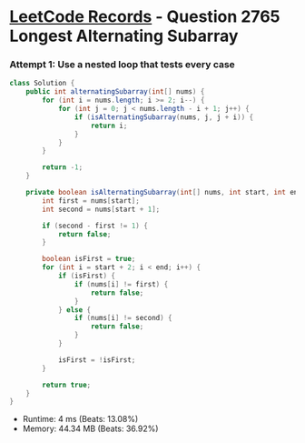 # [LeetCode Records](../../README.md) - Question 2765 Longest Alternating Subarray

### Attempt 1: Use a nested loop that tests every case
```java
class Solution {
    public int alternatingSubarray(int[] nums) {
        for (int i = nums.length; i >= 2; i--) {
            for (int j = 0; j < nums.length - i + 1; j++) {
                if (isAlternatingSubarray(nums, j, j + i)) {
                    return i;
                }
            }
        }

        return -1;
    }

    private boolean isAlternatingSubarray(int[] nums, int start, int end) {
        int first = nums[start];
        int second = nums[start + 1];

        if (second - first != 1) {
            return false;
        }

        boolean isFirst = true;
        for (int i = start + 2; i < end; i++) {
            if (isFirst) {
                if (nums[i] != first) {
                    return false;
                }
            } else {
                if (nums[i] != second) {
                    return false;
                }
            }

            isFirst = !isFirst;
        }

        return true;
    }
}
```
- Runtime: 4 ms (Beats: 13.08%)
- Memory: 44.34 MB (Beats: 36.92%)

<br>
